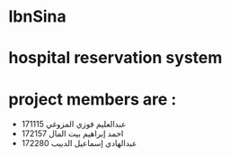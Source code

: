 # IbnSina
# hospital reservation system
# project members are :
+ عبدالعليم فوزي المزوغي 171115
+ احمد إبراهيم بيت المال 172157
+ عبدالهادي إسماعيل الدبيب 172280
